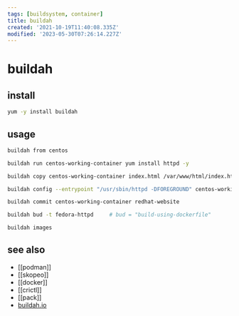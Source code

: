 ```yaml
---
tags: [buildsystem, container]
title: buildah
created: '2021-10-19T11:40:08.335Z'
modified: '2023-05-30T07:26:14.227Z'
---
```


# buildah


## install

```sh
yum -y install buildah
```

## usage

```sh
buildah from centos

buildah run centos-working-container yum install httpd -y

buildah copy centos-working-container index.html /var/www/html/index.html

buildah config --entrypoint "/usr/sbin/httpd -DFOREGROUND" centos-working-container

buildah commit centos-working-container redhat-website

buildah bud -t fedora-httpd     # bud = "build-using-dockerfile"

buildah images
```

## see also

- [[podman]]
- [[skopeo]]
- [[docker]]
- [[crictl]]
- [[pack]]
- [buildah.io](https://buildah.io/)
